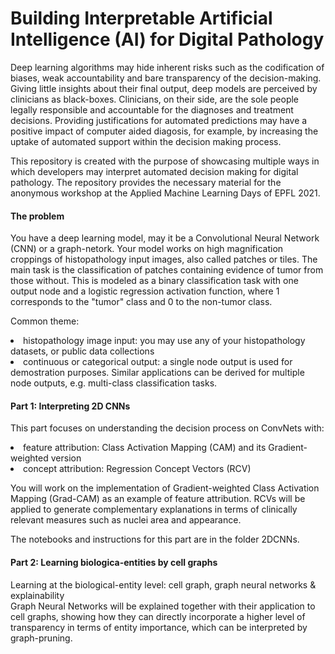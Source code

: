 # Building Interpretable Artificial Intelligence (AI) for Digital Pathology 


Deep learning algorithms may hide inherent risks such as the codification of biases, weak accountability and bare transparency of the decision-making. Giving little insights about their final output, deep models are perceived by clinicians as black-boxes. 
Clinicians, on their side, are the sole people legally responsible and accountable for the diagnoses and treatment decisions. 
Providing justifications for automated predictions may have a positive impact of computer aided diagosis, for example, by increasing the uptake of automated support within the decision making process.

This repository is created with the purpose of showcasing multiple ways in which developers may interpret automated decision making for digital pathology. The repository provides the necessary material for the anonymous workshop at the Applied Machine Learning Days of EPFL 2021. 

#### The problem

You have a deep learning model, may it be a Convolutional Neural Network (CNN) or a graph-netork. 
Your model works on high magnification croppings of histopathology input images, also called patches or tiles. 
The main task is the classification of patches containing evidence of tumor from those without. 
This is modeled as a binary classification task with one output node and a logistic regression activation function, where 1 corresponds to the "tumor" class and 0 to the non-tumor class. 

Common theme:
<li> histopathology image input: you may use any of your histopathology datasets, or public data collections 
<li> continuous or categorical output: a single node output is used for demostration purposes. Similar applications can be derived for multiple node outputs, e.g. multi-class classification tasks. 

#### Part 1: Interpreting 2D CNNs 

This part focuses on understanding the decision process on ConvNets with:
<li> feature attribution: Class Activation Mapping (CAM) and its Gradient-weighted version 
<li> concept attribution: Regression Concept Vectors (RCV)

You will work on the implementation of Gradient-weighted Class Activation Mapping (Grad-CAM) as an example of feature attribution.
RCVs will be applied to generate complementary explanations in terms of clinically relevant measures such as nuclei area and appearance. 

The notebooks and instructions for this part are in the folder 2DCNNs. 

#### Part 2: Learning biologica-entities by cell graphs 

Learning at the biological-entity level: cell graph, graph neural networks & explainability  
Graph Neural Networks will be explained together with their application to cell graphs, showing how they can directly incorporate a higher level of transparency in terms of entity importance, which can be interpreted by graph-pruning. 
